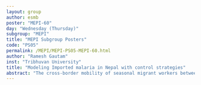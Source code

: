 ```yaml
---
layout: group
author: esmb
poster: "MEPI-60"
day: "Wednesday (Thursday)"
subgroup: "MEPI"
title: "MEPI Subgroup Posters"
code: "PS05"
permalink: /MEPI/MEPI-PS05-MEPI-60.html
author: "Ramesh Gautam"
inst: "Tribhuvan University"
title: "Modeling Imported malaria in Nepal with control strategies"
abstract: "The cross-border mobility of seasonal migrant workers between Nepal and India is a major challenge for the malaria elimination program of Nepal. Having the open border provision with highly endemic country of malaria India, most of the recorded malaria cases of Nepal are imported. Here, we proposed a malaria model including control strategies to protect the migrant workers from mosquito biting during their stay in India. Moreover, we will analyze the backward bifurcation and level of control strategies for the elimination of malaria in Nepal by 2026"
---
```

